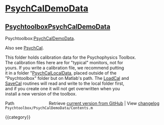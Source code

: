 # [PsychCalDemoData](PsychCalDemoData)
## [Psychtoolbox](Psychtoolbox)[PsychCalDemoData](PsychCalDemoData)

Psychtoolbox:[PsychCalDemoData](PsychCalDemoData).  
  
Also see [PsychCal](PsychCal).  
  
This folder holds calibration data for the Psychophysics Toolbox.  
The calibration files here are for "typical" monitors, not for  
yours.  If you write a calibration file, we recommend putting  
it in a folder "[PsychCalLocalData](PsychCalLocalData), placed outside of the  
"Psychtoolbox" folder but on Matlab's path.  The [LoadCal](LoadCal) and  
[SaveCal](SaveCal) routines will read and write to the local folder first,  
and if you create one it will not get overwritten when you  
install a new version of the toolbox.  




<div class="code_header" style="text-align:right;">
  <span style="float:left;">Path&nbsp;&nbsp;</span> <span class="counter">Retrieve <a href=
  "https://raw.github.com/Psychtoolbox-3/Psychtoolbox-3/beta/Psychtoolbox/PsychCalDemoData/Contents.m">current version from GitHub</a> | View <a href=
  "https://github.com/Psychtoolbox-3/Psychtoolbox-3/commits/beta/Psychtoolbox/PsychCalDemoData/Contents.m">changelog</a></span>
</div>
<div class="code">
  <code>Psychtoolbox/PsychCalDemoData/Contents.m</code>
</div>

{{category}}